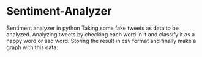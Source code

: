 # Sentiment-Analyzer
Sentiment analyzer in python Taking some fake tweets as data to be analyzed. Analyzing tweets by checking each word in it and classify it as a happy word or sad word. Storing the result in csv format and finally make a graph with this data.
